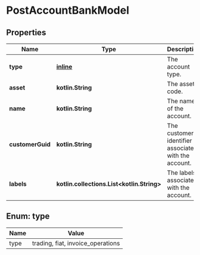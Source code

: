 
# PostAccountBankModel

## Properties
Name | Type | Description | Notes
------------ | ------------- | ------------- | -------------
**type** | [**inline**](#Type) | The account type. | 
**asset** | **kotlin.String** | The asset code. | 
**name** | **kotlin.String** | The name of the account. | 
**customerGuid** | **kotlin.String** | The customer identifier associated with the account. |  [optional]
**labels** | **kotlin.collections.List&lt;kotlin.String&gt;** | The labels associated with the account. |  [optional]


<a name="Type"></a>
## Enum: type
Name | Value
---- | -----
type | trading, fiat, invoice_operations



